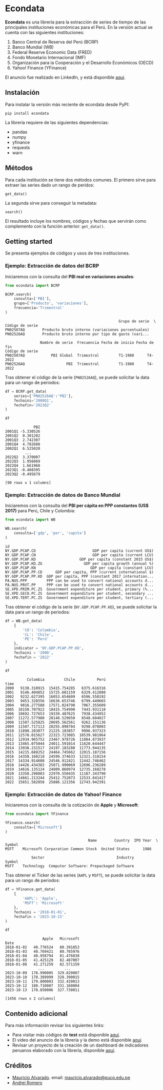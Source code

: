 # Econdata
**Econdata** es una librería para la extracción de series de tiempo de las principales instituciones económicas para el Perú. En la versión actual se cuenta con las siguientes instituciones:
1. Banco Central de Reserva del Perú (BCRP)
2. Banco Mundial (WB) 
3. Federal Reserve Economic Data (FRED)
4. Fondo Monetario Internacional (IMF)
5. Organización para la Cooperación y el Desarrollo Económicos (OECD)
6. Yahoo! Finance (YFinance)


El anuncio fue realizado en LinkedIn, y está disponible [aquí](https://www.linkedin.com/posts/mauricioalvaradoo_github-mauricioalvaradooecondata-extracci%C3%B3n-activity-7053798889950179328-wl5w?utm_source=share&utm_medium=member_desktop). 


## Instalación
Para instalar la versión más reciente de econdata desde PyPI:
```
pip install econdata
```

La librería requiere de las siguientes dependencias:
* pandas
* numpy
* yfinance
* requests
* warn


## Métodos
Para cada institución se tiene dos métodos comunes. El primero sirve para extraer las series dado un rango de peridos:
```
get_data()
```

La segunda sirve para conseguir la metadata:
```
search()
```
El resultado incluye los nombres, códigos y fechas que servirán como complemento con la función anterior: `get_data()`.


## Getting started
Se presenta ejemplos de códigos y usos de tres instituciones.


### Ejemplo: Extracción de datos del BCRP
Iniciaremos con la consulta del __PBI real en variaciones anuales__:

``` python
from econdata import BCRP

BCRP.search(
    consulta=['PBI'],
    grupo=['Producto', 'variaciones'],
    frecuencia='Trimestral'
)
```

``` text
                                                    Grupo de serie  \
Código de serie                                                      
PN02507AQ        Producto bruto interno (variaciones porcentuales)   
PN02526AQ        Producto bruto interno por tipo de gasto (vari...   

                Nombre de serie  Frecuencia Fecha de inicio Fecha de fin  
Código de serie                                                           
PN02507AQ            PBI Global  Trimestral         T1-1980      T4-2022  
PN02526AQ                   PBI  Trimestral         T1-1980      T4-2022
```

Tras obtener el código de la serie (```PN02526AQ```), se puede solicitar la data para un rango de periodos:

``` python
df = BCRP.get_data(
    series={'PN02526AQ':'PBI'},
    fechaini='2000Q1',
    fechafin='2023Q2'
)

df
```

``` text
             PBI
2001Q1 -5.330526
2001Q2  0.301282
2001Q3  2.742307
2001Q4  4.782608
2002Q1  6.525020
         ...
2022Q2  3.370007
2022Q3  1.956069
2022Q4  1.661968
2023Q1 -0.408395
2023Q2 -0.495679

[90 rows x 1 columns]
```


### Ejemplo: Extracción de datos de Banco Mundial
Iniciaremos con la consulta del __PBI per cápita en PPP constantes (US$ 2017)__ para Perú, Chile y Colombia:

``` python
from econdata import WB

WB.search(
    consulta=['gdp', 'per', 'capita']
)
```

``` text
id                                                                  
NY.GDP.PCAP.CD                          GDP per capita (current US$)
NY.GDP.PCAP.CN                          GDP per capita (current LCU)
NY.GDP.PCAP.KD                    GDP per capita (constant 2015 US$)
NY.GDP.PCAP.KD.ZG                   GDP per capita growth (annual %)
NY.GDP.PCAP.KN                         GDP per capita (constant LCU)
NY.GDP.PCAP.PP.CD      GDP per capita, PPP (current international $)
NY.GDP.PCAP.PP.KD  GDP per capita, PPP (constant 2017 internation...
PA.NUS.PPP         PPP can be used to convert national accounts d...
PA.NUS.PRVT.PP     PPP can be used to convert national accounts d...
SE.XPD.PRIM.PC.ZS  Government expenditure per student, primary (%...
SE.XPD.SECO.PC.ZS  Government expenditure per student, secondary ...
SE.XPD.TERT.PC.ZS  Government expenditure per student, tertiary (...
```

Tras obtener el código de la serie (```NY.GDP.PCAP.PP.KD```), se puede solicitar la data para un rango de periodos:

``` python
df = WB.get_data(
    {
        'CO': 'Colombia',
        'CL': 'Chile',
        'PE': 'Perú'
    },
    indicator = 'NY.GDP.PCAP.PP.KD',
    fechaini = '2000',
    fechafin = '2022'
)

df
```

``` text
          Colombia         Chile          Perú
time                                          
2000   9138.318915  15415.754285   6375.616316
2001   9146.404852  15725.601159   6329.412880
2002   9232.627395  16053.654609   6596.550192
2003   9453.328556  16636.653746   6799.449665
2004   9816.277588  17571.024798   7067.355609
2005  10150.707922  18415.754990   7443.931118
2006  10692.727653  19339.487625   7938.434952
2007  11272.577980  20140.529650   8548.604027
2008  11507.525825  20695.562561   9262.151136
2009  11507.717113  20255.098784   9298.078003
2010  11890.203077  21225.103857   9996.937323
2011  12578.015627  22323.723085  10539.981964
2012  12934.965752  23467.978726  11084.873937
2013  13465.075044  24011.591014  11620.644447
2014  13938.231517  24197.183280  11773.944135
2015  14215.688252  24464.745662  12015.187156
2016  14358.168218  24599.374633  12321.318154
2017  14334.914608  24546.912421  12442.746462
2018  14426.434382  25071.990069  12696.236289
2019  14616.135124  24809.860974  12735.168278
2020  13358.298083  22970.550435  11187.343790
2021  14661.213244  25412.752073  12533.841417
2022  15651.582058  25886.121356  12743.942391
```


### Ejemplo: Extracción de datos de Yahoo! Finance
Iniciaremos con la consulta de la cotización de __Apple__ y __Microsoft__:

``` python
from econdata import YFinance

YFinance.search(
    consulta=['Microsoft']
)
```

``` text
                                      Name        Country  IPO Year  \
Symbol                                                                
MSFT    Microsoft Corporation Common Stock  United States      1986   

            Sector                                 Industry  
Symbol                                                       
MSFT    Technology  Computer Software: Prepackaged Software
```

Tras obtener el Ticker de las series (```AAPL``` y ```MSFT```), se puede solicitar la data para un rango de periodos:

``` python
df = YFinance.get_data(
    {
        'AAPL': 'Apple',
        'MSFT': 'Microsoft'
    },
    fechaini = '2018-01-01',
    fechafin = '2023-10-15'
)

df
```

``` text
                 Apple   Microsoft
Date                              
2018-01-02   40.776524   80.391853
2018-01-03   40.769421   80.765976
2018-01-04   40.958794   81.476830
2018-01-05   41.425129   82.487007
2018-01-08   41.271259   82.571159
               ...         ...
2023-10-09  178.990005  329.820007
2023-10-10  178.389999  328.390015
2023-10-11  179.800003  332.420013
2023-10-12  180.710007  331.160004
2023-10-13  178.850006  327.730011

[1456 rows x 2 columns]
```


## Contenido adicional
Para más información revisar los siguientes links:
* Para visitar más códigos de __test__ está disponible [aquí](https://github.com/mauricioalvaradoo/econdata/blob/master/test.py).
* El video del anuncio de la librería y la demo está disponible [aquí](https://www.youtube.com/watch?v=etaqHMDfvtE).
* Revisar un proyecto de la creación de un dashboard de indicadores peruanos elaborado con la librería, disponible [aquí](https://github.com/mauricioalvaradoo/indicators).


## Créditos
* [Mauricio Alvarado](https://github.com/mauricioalvaradoo). email: mauricio.alvarado@pucp.edu.pe
* [Andrei Romero](https://github.com/Ixtalia)

